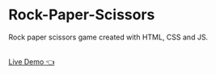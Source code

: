 # Rock-Paper-Scissors
Rock paper scissors game created with HTML, CSS and JS.

<br>
<a href='https://abdlrhman1997.github.io/Project-Rock-Paper-Scissors/' target="_blank">Live Demo 👈</a>
